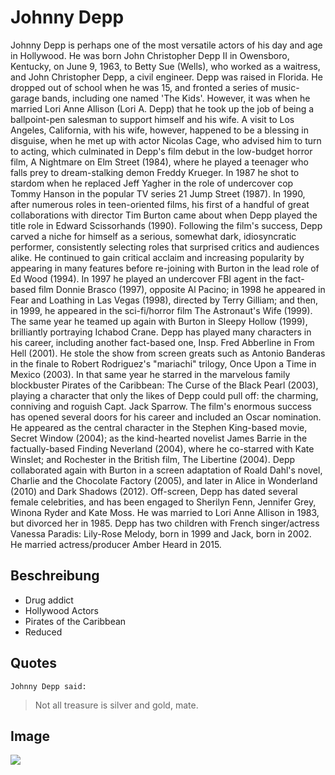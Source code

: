 # Johnny Depp


Johnny Depp is perhaps one of the most versatile actors of his day and age in Hollywood.
He was born John Christopher Depp II in Owensboro, Kentucky, on June 9, 1963, to Betty Sue (Wells), who worked as a waitress, and John Christopher Depp, a civil engineer.
Depp was raised in Florida. He dropped out of school when he was 15, and fronted a series of music-garage bands, including one named 'The Kids'. However, it was when he married Lori Anne Allison (Lori A. Depp) that he took up the job of being a ballpoint-pen salesman to support himself and his wife. A visit to Los Angeles, California, with his wife, however, happened to be a blessing in disguise, when he met up with actor Nicolas Cage, who advised him to turn to acting, which culminated in Depp's film debut in the low-budget horror film, A Nightmare on Elm Street (1984), where he played a teenager who falls prey to dream-stalking demon Freddy Krueger.
In 1987 he shot to stardom when he replaced Jeff Yagher in the role of undercover cop Tommy Hanson in the popular TV series 21 Jump Street (1987).
In 1990, after numerous roles in teen-oriented films, his first of a handful of great collaborations with director Tim Burton came about when Depp played the title role in Edward Scissorhands (1990). Following the film's success, Depp carved a niche for himself as a serious, somewhat dark, idiosyncratic performer, consistently selecting roles that surprised critics and audiences alike. He continued to gain critical acclaim and increasing popularity by appearing in many features before re-joining with Burton in the lead role of Ed Wood (1994). In 1997 he played an undercover FBI agent in the fact-based film Donnie Brasco (1997), opposite Al Pacino; in 1998 he appeared in Fear and Loathing in Las Vegas (1998), directed by Terry Gilliam; and then, in 1999, he appeared in the sci-fi/horror film The Astronaut's Wife (1999). The same year he teamed up again with Burton in Sleepy Hollow (1999), brilliantly portraying Ichabod Crane.
Depp has played many characters in his career, including another fact-based one, Insp. Fred Abberline in From Hell (2001). He stole the show from screen greats such as Antonio Banderas in the finale to Robert Rodriguez's "mariachi" trilogy, Once Upon a Time in Mexico (2003). In that same year he starred in the marvelous family blockbuster Pirates of the Caribbean: The Curse of the Black Pearl (2003), playing a character that only the likes of Depp could pull off: the charming, conniving and roguish Capt. Jack Sparrow. The film's enormous success has opened several doors for his career and included an Oscar nomination. He appeared as the central character in the Stephen King-based movie, Secret Window (2004); as the kind-hearted novelist James Barrie in the factually-based Finding Neverland (2004), where he co-starred with Kate Winslet; and Rochester in the British film, The Libertine (2004). Depp collaborated again with Burton in a screen adaptation of Roald Dahl's novel, Charlie and the Chocolate Factory (2005), and later in Alice in Wonderland (2010) and Dark Shadows (2012).
Off-screen, Depp has dated several female celebrities, and has been engaged to Sherilyn Fenn, Jennifer Grey, Winona Ryder and Kate Moss. He was married to Lori Anne Allison in 1983, but divorced her in 1985. Depp has two children with French singer/actress Vanessa Paradis: Lily-Rose Melody, born in 1999 and Jack, born in 2002. He married actress/producer Amber Heard in 2015.


## Beschreibung

 * Drug addict
 * Hollywood Actors
 * Pirates of the Caribbean
 * Reduced 

## Quotes
    
    Johnny Depp said:
 > Not all treasure is silver and gold, mate.

## Image 
<img src="https://image.winudf.com/v2/image/Y29tLndGYW50YXN0aWNCZWFzdHNUaGVDcmltZXNvZkdyaW5kZWx3YWxkSGRXYWxscGFwZXJzXzc5NzAxOTJfc2NyZWVuXzJfMTUzOTI4MjA3MV8wMTA/screen-2.jpg?fakeurl=1&type=.png"/>
